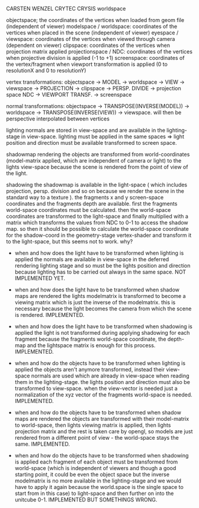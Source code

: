 CARSTEN WENZEL CRYTEC CRYSIS worldspace

objectspace; the coordinates of the vertices when loaded from geom file (independent of viewer)
modelspace / worldspace: coordinates of the vertices when placed in the scene (independent of viewer)
eyespace / viewspace: coordinates of the vertices when viewed through camera (dependent on viewer)
clipspace: coordinates of the vertices when projection matrix applied
projectionspace / NDC: coordinates of the vertices when projective division is applied (-1 to +1)
screenspace: coordinates of the vertex/fragment when viewport transformation is applied (0 to resolutionX and 0 to resolutionY)

vertex transformations:
objectspace -> MODEL -> worldspace -> VIEW -> viewspace -> PROJECTION -> clipspace -> PERSP. DIVIDE -> projection space NDC -> VIEWPORT TRANSF. -> screenspace

normal transformations:
objectspace -> TRANSPOSE(INVERSE(MODEL)) -> worldspace -> TRANSPOSE(INVERSE(VIEW)) -> viewspace. will then be perspective interpolated between vertices

lighting
normals are stored in view-space and are available in the lighting-stage in view-space. lighting must be applied in the same spaces => light position and direction must be available transformed to screen space.

shadowmap rendering
the objects are transformed from world-coordinates (model-matrix applied, which are independent of camera or light) to the lights view-space because the scene is rendered from the point of view of the light.

shadowing
the shadowmap is available in the light-space ( which includes projection, persp. division and so on because we render the scene in the standard way to a texture ). the fragments x and y screen-space coordinates and the fragments depth are available.
first the fragments world-space coordinates must be calculated. then the world-space coordinates are transformed to the light-space and finally multiplied with a matrix which transforms the values from NDC to 0-1 to access the shadow map.
so then it should be possible to calculate the world-space coordinate for the shadow-coord in the geometry-stage vertex-shader and transform it to the light-space, but this seems not to work. why?

- when and how does the light have to be transformed when lighting is applied
the normals are available in view-space in the deferred rendering lighting stage and so must be the lights position and direction because lighting has to be carried out always in the same space.
NOT IMPLEMENTED YET.

- when and how does the light have to be transformed when shadow maps are rendered
the lights modelmatrix is transformed to become a viewing matrix which is just the inverse of the modelmatrix. this is necessary because the light becomes the camera from which the scene is rendered.
IMPLEMENTED.

- when and how does the light have to be transformed when shadowing is applied
the light is not transformed during applying shadowing for each fragment because the fragments world-space coordinate, the depth-map and the lightspace matrix is enough for this process.
IMPLEMENTED.

- when and how do the objects have to be transformed when lighting is applied
the objects aren't anymore transformed, instead their view-space normals are used which are already in view-space when reading them in the lighting-stage. the lights position and direction must also be transformed to view-space. when the view-vector is needed just a normalization of the xyz vector of the fragments world-space is needed.
IMPLEMENTED.

- when and how do the objects have to be transformed when shadow maps are rendered
the objects are transformed with their model-matrix to world-space, then lights viewing matrix is applied, then lights projection matrix and the rest is taken care by opengl, so models are just rendered from a different point of view - the world-space stays the same.
IMPLEMENTED.

- when and how do the objects have to be transformed when shadowing is applied
each fragment of each object must be transformed from world-space (which is independent of viewers and though a good starting point, it could be even the object space but the inverse modelmatrix is no more available in the lighting-stage and we would have to apply it again because the world.space is the single space to start from in this case) to light-space and then further on into the unitcube 0-1.
IMPLEMENTED BUT SOMETHINGS WRONG.